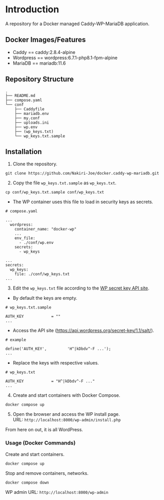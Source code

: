 
# Introduction

A repository for a Docker managed Caddy-WP-MariaDB application.

## Docker Images/Features

- Caddy == caddy:2.8.4-alpine
- Wordpress == wordpress:6.7.1-php8.1-fpm-alpine
- MariaDB == mariadb:11.6

## Repository Structure

```
.
├── README.md
├── compose.yaml
└── conf
    ├── Caddyfile
    ├── mariadb.env
    ├── my.conf
    ├── uploads.ini
    ├── wp.env
    ├── (wp_keys.txt)
    └── wp_keys.txt.sample
```

## Installation

1. Clone the repository.
```
git clone https://github.com/Nakiri-Joe/docker.caddy-wp-mariadb.git
```

2. Copy the file `wp_keys.txt.sample` as `wp_keys.txt`.
```
cp conf/wp_keys.txt.sample conf/wp_keys.txt
```
- The WP container uses this file to load in security keys as secrets.
```
# compose.yaml

...
  wordpress:
    container_name: "docker-wp"
    ...
    env_file:
      - ./conf/wp.env
    secrets:
      - wp_keys

...
secrets:
  wp_keys:
    file: ./conf/wp_keys.txt
...
```

3. Edit the `wp_keys.txt` file according to the
[WP secret key API site](https://api.wordpress.org/secret-key/1.1/salt/).
- By default the keys are empty.
```
# wp_keys.txt.sample

AUTH_KEY            = ""
...
```
- Access the API site (<https://api.wordpress.org/secret-key/1.1/salt/>).
```
# example

define('AUTH_KEY',         'H^|kDbdv^-F ...');
...
```
- Replace the keys with respective values.
```
# wp_keys.txt

AUTH_KEY            = "H^|kDbdv^-F ..."
...
```

4. Create and start containers with Docker Compose.
```
docker compose up
```

5. Open the browser and access the WP install page.  
URL: `http://localhost:8000/wp-admin/install.php`  

From here on out, it is all WordPress.


### Usage (Docker Commands)

Create and start containers.
```
docker compose up
```

Stop and remove containers, networks.
```
docker compose down
```

WP admin URL: `http://localhost:8000/wp-admin`
